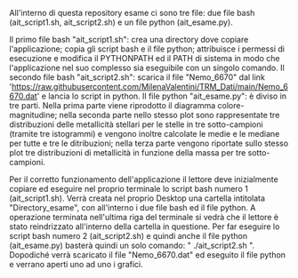 All'interno di questa repository esame ci sono tre file: due file bash (ait_script1.sh, ait_script2.sh) e un file python (ait_esame.py). 

Il primo file bash "ait_script1.sh": crea una directory dove copiare l'applicazione; copia gli script bash e il file python; attribuisce i permessi di esecuzione e modifica il PYTHONPATH ed il PATH di sistema in modo che l'applicazione nel suo complesso sia eseguibile con un singolo comando.
Il secondo file bash "ait_script2.sh": scarica il file "Nemo_6670" dal link 'https://raw.githubusercontent.com/MilenaValentini/TRM_Dati/main/Nemo_6670.dat' e lancia lo script in python. 
Il file python "ait_esame.py": è diviso in tre parti. Nella prima parte viene riprodotto il diagramma colore-magnitudine; nella seconda parte nello stesso plot sono rappresentate tre distribuzioni delle metallicità stellari per le stelle in tre sotto-campioni (tramite tre istogrammi) e vengono inoltre calcolate le medie e le mediane per tutte e tre le ditribuzioni; nella terza parte vengono riportate sullo stesso plot tre distribuzioni di metallicità in funzione della massa per tre sotto-campioni.


Per il corretto funzionamento dell'applicazione il lettore deve inizialmente copiare ed eseguire nel proprio terminale lo script bash numero 1 (ait_script1.sh). 
Verrà creata nel proprio Desktop una cartella intitolata "Directory_esame", con all'interno i due file bash ed il file python. 
A operazione terminata nell'ultima riga del terminale si vedrà che il lettore è stato reindrizzato all'interno della cartella in questione. 
Per far eseguire lo script bash numero 2 (ait_script2.sh) e quindi anche il file python (ait_esame.py) basterà quindi un solo comando: " ./ait_script2.sh ". 
Dopodiché verrà scaricato il file "Nemo_6670.dat" ed eseguito il file python e verrano aperti uno ad uno i grafici. 
